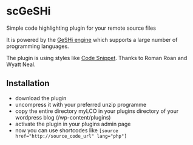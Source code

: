 # scGeSHi

Simple code highlighting plugin for your remote source files

It is powered by the [GeSHi engine](http://qbnz.com/highlighter/) which supports a large number of programming languages.

The plugin is using styles like [Code Snippet](http://wordpress.org/extend/plugins/codesnippet-20/). Thanks to Roman Roan and Wyatt Neal.

## Installation

- download the plugin
- uncompress it with your preferred unzip programme
- copy the entire directory myLCO in your plugins directory of your wordpress blog (/wp-content/plugins)
- activate the plugin in your plugins admin page
- now you can use shortcodes like `[source href="http://source_code_url" lang="php"]`
